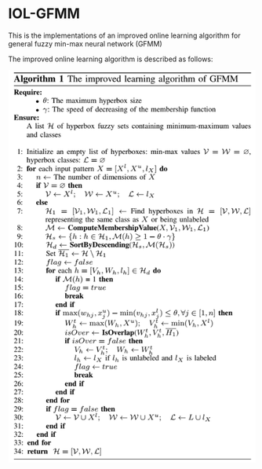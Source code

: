 # IOL-GFMM
This is the implementations of an improved online learning algorithm for general fuzzy min-max neural network (GFMM)

The improved online learning algorithm is described as follows:

![algorithm](https://github.com/UTS-AAi/IOL-GFMM/blob/master/Algorithm/Alg.png)
